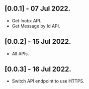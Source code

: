 ## [0.0.1] - 07 Jul 2022.

- Get Inobx API.
- Get Message by Id API.

## [0.0.2] - 15 Jul 2022.

- All APIs.

## [0.0.3] - 16 Jul 2022.

- Switch API endpoint to use HTTPS.
